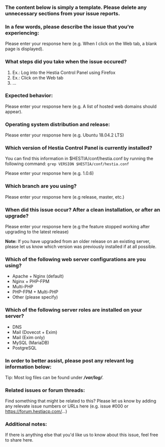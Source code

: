 ### The content below is simply a template. Please delete any unnecessary sections from your issue reports.

### In a few words, please describe the issue that you're experiencing:
Please enter your response here (e.g. When I click on the Web tab, a blank page is displayed).

### What steps did you take when the issue occured? 
1. Ex.: Log into the Hestia Control Panel using Firefox
2. Ex.: Click on the Web tab
3. ...

### Expected behavior:
Please enter your response here (e.g. A list of hosted web domains should appear).

### Operating system distribution and release:
Please enter your response here (e.g. Ubuntu 18.04.2 LTS)

### Which version of Hestia Control Panel is currently installed?
You can find this information in $HESTIA/conf/hestia.conf by running the following command:
`grep VERSION $HESTIA/conf/hestia.conf`

Please enter your response here (e.g. 1.0.6)

### Which branch are you using?
Please enter your response here (e.g release, master, etc.)

### When did this issue occur? After a clean installation, or after an upgrade?
Please enter your response here (e.g the feature stopped working after upgrading to the latest release)

**Note:** If you have upgraded from an older release on an existing server, please let us know which version was previously installed if at all possible.

### Which of the following web server configurations are you using?
- Apache + Nginx (default)
- Nginx + PHP-FPM
- Multi-PHP
- PHP-FPM + Multi-PHP
- Other (please specify)

### Which of the following server roles are installed on your server?
- DNS
- Mail (Dovecot + Exim)
- Mail (Exim only)
- MySQL (MariaDB)
- PostgreSQL

### In order to better assist, please post any relevant log information below:
Tip: Most log files can be found under ***/var/log/***.

### Related issues or forum threads:
Find something that might be related to this? Please let us know by adding any relevate issue numbers or URLs here (e.g. issue #000 or https://forum.hestiacp.com/...)

### Additional notes:
If there is anything else that you'd like us to know about this issue, feel free to share here.
